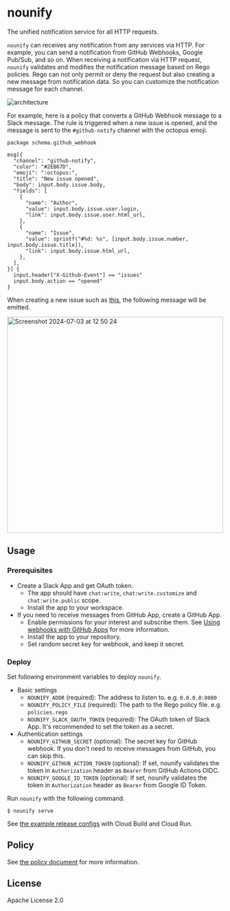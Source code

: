 # nounify

The unified notification service for all HTTP requests.

`nounify` can receives any notification from any services via HTTP. For example, you can send a notification from GitHub Webhooks, Google Pub/Sub, and so on. When receiving a notification via HTTP request, `nounify` validates and modifies the notification message based on Rego policies. Rego can not only permit or deny the request but also creating a new message from notification data. So you can customize the notification message for each channel.

![architecture](https://github.com/m-mizutani/nounify/assets/605953/4b8b5460-85ce-42e4-a21b-90106a207134)

For example, here is a policy that converts a GitHub Webhook message to a Slack message. The rule is triggered when a new issue is opened, and the message is sent to the `#github-notify` channel with the octopus emoji.

```rego
package schema.github_webhook

msg[{
  "channel": "github-notify",
  "color": "#2EB67D",
  "emoji": ":octopus:",
  "title": "New issue opened",
  "body": input.body.issue.body,
  "fields": [
    {
      "name": "Author",
      "value": input.body.issue.user.login,
      "link": input.body.issue.user.html_url,
    },
    {
      "name": "Issue",
      "value": sprintf("#%d: %s", [input.body.issue.number, input.body.issue.title]),
      "link": input.body.issue.html_url,
    },
  ],
}] {
  input.header["X-Github-Event"] == "issues"
  input.body.action == "opened"
}
```

When creating a new issue such as [this](https://github.com/m-mizutani/nounify/issues/2), the following message will be emitted.

<img width="503" alt="Screenshot 2024-07-03 at 12 50 24" src="https://github.com/m-mizutani/octovy-deploy/assets/605953/bc6eee31-3348-4169-948b-e51c74656e4a">

## Usage

### Prerequisites

- Create a Slack App and get OAuth token.
  - The app should have `chat:write`, `chat:write.customize` and `chat:write.public` scope.
  - Install the app to your workspace.
- If you need to receive messages from GitHub App, create a GitHub App.
  - Enable permissions for your interest and subscribe them. See [Using webhooks with GitHub Apps](https://docs.github.com/en/apps/creating-github-apps/registering-a-github-app/choosing-permissions-for-a-github-app) for more information.
  - Install the app to your repository.
  - Set random secret key for webhook, and keep it secret.

### Deploy

Set following environment variables to deploy `nounify`.

- Basic settings
  - `NOUNIFY_ADDR` (required): The address to listen to. e.g. `0.0.0.0:8080`
  - `NOUNIFY_POLICY_FILE` (required): The path to the Rego policy file. e.g. `policies.rego`
  - `NOUNIFY_SLACK_OAUTH_TOKEN` (required): The OAuth token of Slack App. It's recommended to set the token as a secret.
- Authentication settings
  - `NOUNIFY_GITHUB_SECRET` (optional): The secret key for GitHub webhook. If you don't need to receive messages from GitHub, you can skip this.
  - `NOUNIFY_GITHUB_ACTION_TOKEN` (optional): If set, nounify validates the token in `Authorization` header as `Bearer` from GitHub Actions OIDC.
  - `NOUNIFY_GOOGLE_ID_TOKEN` (optional): If set, nounify validates the token in `Authorization` header as `Bearer` from Google ID Token.

Run `nounify` with the following command.

```shell
$ nounify serve
```

See [the example release configs](https://github.com/m-mizutani/releases/tree/main/cloud-run/nounify) with Cloud Build and Cloud Run.

## Policy

See [the policy document](docs/policy.md) for more information.

## License

Apache License 2.0
